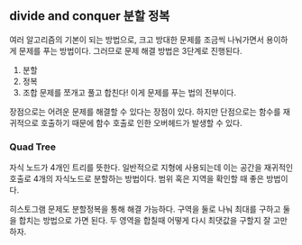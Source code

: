 ## divide and conquer 분할 정복
여러 알고리즘의 기본이 되는 방법으로, 크고 방대한 문제를 조금씩 나눠가면서 용이하게 문제를 푸는 방법이다. 그러므로 문제 해결 방법은 3단계로 진행된다.

1. 분할
2. 정복
3. 조합
문제를 쪼개고 풀고 합친다! 이게 문제를 푸는 법의 전부이다.

장점으로는 어려운 문제를 해결할 수 있다는 장점이 있다. 하지만 단점으로는 함수를 재귀적으로 호출하기 때문에 함수 호출로 인한 오버헤드가 발생할 수 있다.

### Quad Tree
자식 노드가 4개인 트리를 뜻한다. 일반적으로 지형에 사용되는데 이는 공간을 재귀적인 호출로 4개의 자식노드로 분할하는 방법이다. 범위 혹은 지역을 확인할 때 좋은 방법이다.

히스토그램 문제도 분할정복을 통해 해결 가능하다. 구역을 둘로 나눠 최대를 구하고 둘을 합치는 방법으로 가면 된다. 두 영역을 합칠때 어떻게 다시 최댓값을 구할지 잘 고만하자.